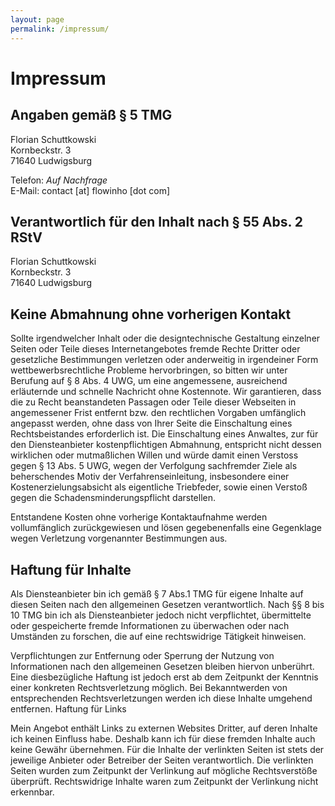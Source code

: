 ```yaml
---
layout: page
permalink: /impressum/
---
```

<h1>Impressum</h1>

## Angaben gemäß § 5 TMG

Florian Schuttkowski   
Kornbeckstr. 3   
71640 Ludwigsburg


Telefon: *Auf Nachfrage*   
E-Mail: contact [at] flowinho [dot com]   

## Verantwortlich für den Inhalt nach § 55 Abs. 2 RStV

Florian Schuttkowski   
Kornbeckstr. 3   
71640 Ludwigsburg   

## Keine Abmahnung ohne vorherigen Kontakt

Sollte irgendwelcher Inhalt oder die designtechnische Gestaltung einzelner Seiten oder Teile dieses Internetangebotes fremde Rechte Dritter oder gesetzliche Bestimmungen verletzen oder anderweitig in irgendeiner Form wettbewerbsrechtliche Probleme hervorbringen, so bitten wir unter Berufung auf § 8 Abs. 4 UWG, um eine angemessene, ausreichend erläuternde und schnelle Nachricht ohne Kostennote. Wir garantieren, dass die zu Recht beanstandeten Passagen oder Teile dieser Webseiten in angemessener Frist entfernt bzw. den rechtlichen Vorgaben umfänglich angepasst werden, ohne dass von Ihrer Seite die Einschaltung eines Rechtsbeistandes erforderlich ist. Die Einschaltung eines Anwaltes, zur für den Diensteanbieter kostenpflichtigen Abmahnung, entspricht nicht dessen wirklichen oder mutmaßlichen Willen und würde damit einen Verstoss gegen § 13 Abs. 5 UWG, wegen der Verfolgung sachfremder Ziele als beherschendes Motiv der Verfahrenseinleitung, insbesondere einer Kostenerzielungsabsicht als eigentliche Triebfeder, sowie einen Verstoß gegen die Schadensminderungspflicht darstellen.

Entstandene Kosten ohne vorherige Kontaktaufnahme werden vollumfänglich zurückgewiesen und lösen gegebenenfalls eine Gegenklage wegen Verletzung vorgenannter Bestimmungen aus.

## Haftung für Inhalte

Als Diensteanbieter bin ich gemäß § 7 Abs.1 TMG für eigene Inhalte auf diesen Seiten nach den allgemeinen Gesetzen verantwortlich. Nach §§ 8 bis 10 TMG bin ich als Diensteanbieter jedoch nicht verpflichtet, übermittelte oder gespeicherte fremde Informationen zu überwachen oder nach Umständen zu forschen, die auf eine rechtswidrige Tätigkeit hinweisen.

Verpflichtungen zur Entfernung oder Sperrung der Nutzung von Informationen nach den allgemeinen Gesetzen bleiben hiervon unberührt. Eine diesbezügliche Haftung ist jedoch erst ab dem Zeitpunkt der Kenntnis einer konkreten Rechtsverletzung möglich. Bei Bekanntwerden von entsprechenden Rechtsverletzungen werden ich diese Inhalte umgehend entfernen.
Haftung für Links

Mein Angebot enthält Links zu externen Websites Dritter, auf deren Inhalte ich keinen Einfluss habe. Deshalb kann ich für diese fremden Inhalte auch keine Gewähr übernehmen. Für die Inhalte der verlinkten Seiten ist stets der jeweilige Anbieter oder Betreiber der Seiten verantwortlich. Die verlinkten Seiten wurden zum Zeitpunkt der Verlinkung auf mögliche Rechtsverstöße überprüft. Rechtswidrige Inhalte waren zum Zeitpunkt der Verlinkung nicht erkennbar.